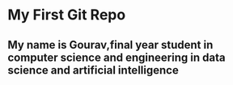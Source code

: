 # My First Git Repo
## My name is Gourav,final year student in computer science and engineering in data science and artificial intelligence
